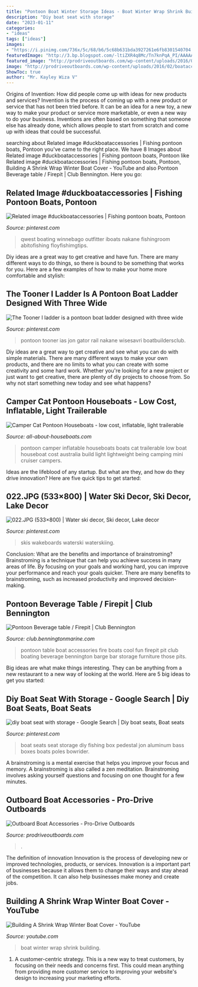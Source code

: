 ```yaml
---
title: "Pontoon Boat Winter Storage Ideas - Boat Winter Wrap Shrink Building"
description: "Diy boat seat with storage"
date: "2023-01-11"
categories:
- "ideas"
tags: ["ideas"]
images:
- "https://i.pinimg.com/736x/5c/68/b6/5c68b631bda3927261e6fb8301540704.jpg"
featuredImage: "http://3.bp.blogspot.com/-ltiZXR4q8Mc/Tn7knPqA_PI/AAAAAAAAAkM/7sfEq1W1D5w/s1600/022.JPG"
featured_image: "http://prodriveoutboards.com/wp-content/uploads/2016/02/boatacc_rodbox.jpg"
image: "http://prodriveoutboards.com/wp-content/uploads/2016/02/boatacc_rodbox.jpg"
ShowToc: true
author: "Mr. Kayley Wiza V"
---
```



Origins of Invention: How did people come up with ideas for new products and services?
Invention is the process of coming up with a new product or service that has not been tried before. It can be an idea for a new toy, a new way to make your product or service more marketable, or even a new way to do your business. Inventions are often based on something that someone else has already done, which allows people to start from scratch and come up with ideas that could be successful.

	

		
searching about Related image #duckboataccessories | Fishing pontoon boats, Pontoon you've came to the right place. We have 8 Images about Related image #duckboataccessories | Fishing pontoon boats, Pontoon like Related image #duckboataccessories | Fishing pontoon boats, Pontoon, Building A Shrink Wrap Winter Boat Cover - YouTube and also Pontoon Beverage table / Firepit | Club Bennington. Here you go:
		
    
## Related Image #duckboataccessories | Fishing Pontoon Boats, Pontoon

<img loading=lazy src="https://i.pinimg.com/736x/5c/68/b6/5c68b631bda3927261e6fb8301540704.jpg" onerror="this.onerror=null;this.src='https://tse3.mm.bing.net/th?id=OIP.tj8rzPICq-b-w5-foMqq_AHaLG&amp;pid=15.1';" alt="Related image #duckboataccessories | Fishing pontoon boats, Pontoon">

_Source: pinterest.com_

>qwest boating winnebago outfitter iboats nakane fishingroom abitofishing floyfishimgtips. 

	

Diy ideas are a great way to get creative and have fun. There are many different ways to do things, so there is bound to be something that works for you. Here are a few examples of how to make your home more comfortable and stylish: 

    
## The Tooner I Ladder Is A Pontoon Boat Ladder Designed With Three Wide

<img loading=lazy src="https://i.pinimg.com/736x/8a/06/62/8a0662c813794cb77764ffe7bb7751fd--ladders-yahoo.jpg" onerror="this.onerror=null;this.src='https://tse1.mm.bing.net/th?id=OIP.5YUomI0XHWt_vQ1p68NqugHaIo&amp;pid=15.1';" alt="The Tooner I ladder is a pontoon boat ladder designed with three wide">

_Source: pinterest.com_

>pontoon tooner ias jon gator rail nakane wisesavri boatbuildersclub. 

	

Diy ideas are a great way to get creative and see what you can do with simple materials. There are many different ways to make your own products, and there are no limits to what you can create with some creativity and some hard work. Whether you're looking for a new project or just want to get creative, there are plenty of diy projects to choose from. So why not start something new today and see what happens?

    
## Camper Cat Pontoon Houseboats - Low Cost, Inflatable, Light Trailerable

<img loading=lazy src="https://www.all-about-houseboats.com/images/camper-cat-pontoon-houseboats-low-cost-inflatable-light-trailerable-boats-21291234.jpg" onerror="this.onerror=null;this.src='https://tse3.mm.bing.net/th?id=OIP.7POWwybkgu-LF5c5b8pTKwHaDi&amp;pid=15.1';" alt="Camper Cat Pontoon Houseboats - low cost, inflatable, light trailerable">

_Source: all-about-houseboats.com_

>pontoon camper inflatable houseboats boats cat trailerable low boat houseboat cost australia build light lightweight being camping mini cruiser campers. 

	

Ideas are the lifeblood of any startup. But what are they, and how do they drive innovation? Here are five quick tips to get started: 

    
## 022.JPG (533×800) | Water Ski Decor, Ski Decor, Lake Decor

<img loading=lazy src="http://3.bp.blogspot.com/-ltiZXR4q8Mc/Tn7knPqA_PI/AAAAAAAAAkM/7sfEq1W1D5w/s1600/022.JPG" onerror="this.onerror=null;this.src='https://tse4.mm.bing.net/th?id=OIP.fIlrcmk9gI50e04nCVGAWQHaLH&amp;pid=15.1';" alt="022.JPG (533×800) | Water ski decor, Ski decor, Lake decor">

_Source: pinterest.com_

>skis wakeboards waterski waterskiing. 

	

Conclusion: What are the benefits and importance of brainstroming?
Brainstroming is a technique that can help you achieve success in many areas of life. By focusing on your goals and working hard, you can improve your performance and reach your goals quicker. There are many benefits to brainstroming, such as increased productivity and improved decision-making.

    
## Pontoon Beverage Table / Firepit | Club Bennington

<img loading=lazy src="http://club.benningtonmarine.com/media/pontoon-beverage-table-firepit.4894/full?d=1421076003" onerror="this.onerror=null;this.src='https://tse3.mm.bing.net/th?id=OIP.qQx93GiDc3A7suFMrO5JLQHaFj&amp;pid=15.1';" alt="Pontoon Beverage table / Firepit | Club Bennington">

_Source: club.benningtonmarine.com_

>pontoon table boat accessories fire boats cool fun firepit pit club boating beverage bennington barge bar storage furniture those pits. 

	

Big ideas are what make things interesting. They can be anything from a new restaurant to a new way of looking at the world. Here are 5 big ideas to get you started: 

    
## Diy Boat Seat With Storage - Google Search | Diy Boat Seats, Boat Seats

<img loading=lazy src="https://i.pinimg.com/736x/7f/86/9d/7f869dbb2c7b2c90b56b89d46a967bb1--diy-boat-seats-fishing-poles.jpg" onerror="this.onerror=null;this.src='https://tse4.mm.bing.net/th?id=OIP.P0lykWlgPR7o5OZQk4IAaAHaH2&amp;pid=15.1';" alt="diy boat seat with storage - Google Search | Diy boat seats, Boat seats">

_Source: pinterest.com_

>boat seats seat storage diy fishing box pedestal jon aluminum bass boxes boats poles bowrider. 

	

A brainstroming is a mental exercise that helps you improve your focus and memory. A brainstroming is also called a zen meditation. Brainstroming involves asking yourself questions and focusing on one thought for a few minutes.

    
## Outboard Boat Accessories - Pro-Drive Outboards

<img loading=lazy src="http://prodriveoutboards.com/wp-content/uploads/2016/02/boatacc_rodbox.jpg" onerror="this.onerror=null;this.src='https://tse4.mm.bing.net/th?id=OIP.jCUR7B_5Ae1z3U2RGyHZLwHaFx&amp;pid=15.1';" alt="Outboard Boat Accessories - Pro-Drive Outboards">

_Source: prodriveoutboards.com_

>. 

	

The definition of innovation
Innovation is the process of developing new or improved technologies, products, or services. Innovation is a important part of businesses because it allows them to change their ways and stay ahead of the competition. It can also help businesses make money and create jobs.

    
## Building A Shrink Wrap Winter Boat Cover - YouTube

<img loading=lazy src="https://i.ytimg.com/vi/VilITCFDD3o/maxresdefault.jpg" onerror="this.onerror=null;this.src='https://tse1.mm.bing.net/th?id=OIP.EqmkyaOHI58CsMhkArnK3AHaEK&amp;pid=15.1';" alt="Building A Shrink Wrap Winter Boat Cover - YouTube">

_Source: youtube.com_

>boat winter wrap shrink building. 

	

1. A customer-centric strategy. This is a new way to treat customers, by focusing on their needs and concerns first. This could mean anything from providing more customer service to improving your website's design to increasing your marketing efforts.

